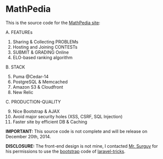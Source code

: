 # MathPedia

This is the source code for the [MathPedia site](http://www.mathpedia.vn/):

A. FEATUREs

1. Sharing & Collecting PROBLEMs
2. Hosting and Joining CONTESTs
3. SUBMIT & GRADING Online
4. ELO-based ranking algorithm

B. STACK

5. Puma @Cedar-14
6. PostgreSQL & Memcached
7. Amazon S3 & Cloudfront
8. New Relic

C. PRODUCTION-QUALITY

9. Nice Bootstrap & AJAX
10. Avoid major security holes (XSS, CSRF, SQL Injection)
11. Faster site by efficient DB & Caching


**IMPORTANT:** This source code is not complete and will be release on December 20th, 2014.

**DISCLOSURE:** The front-end design is not mine, I contacted [Mr. Surguy](https://twitter.com/msurguy) for his permissions to use the [bootstrap](http://getbootstrap.com/) code of [laravel-tricks](https://github.com/blackjack94/laravel-tricks/).
